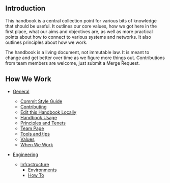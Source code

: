 ## Introduction

This handbook is a central collection point for various bits of knowledge that should be useful. It outlines our core values, how we got here in the first place, what our aims and objectives are, as well as more practical points about how to connect to various systems and networks. It also outlines principles about how we work.

The handbook is a living document, not immutable law. It is meant to change and get better over time as we figure more things out. Contributions from team members are welcome, just submit a Merge Request. 

## How We Work 

* [General](https://github.com/ghostinthewires/Team-Handbook-Template/tree/master/Team-Handbook-Template/readme.md)
  * [Commit Style Guide](https://github.com/ghostinthewires/Team-Handbook-Template/tree/master/Team-Handbook-Template/general/commit-style-guide)
  * [Contributing](https://github.com/ghostinthewires/Team-Handbook-Template/tree/master/Team-Handbook-Template/general/contributing)
  * [Edit this Handbook Locally](https://github.com/ghostinthewires/Team-Handbook-Template/tree/master/Team-Handbook-Template/general/edit-this-handbook-locally)
  * [Handbook Usage](https://github.com/ghostinthewires/Team-Handbook-Template/tree/master/Team-Handbook-Template/general/handbook-usage)
  * [Principles and Tenets](https://github.com/ghostinthewires/Team-Handbook-Template/tree/master/Team-Handbook-Template/general/principles-and-tenets)
  * [Team Page](https://github.com/ghostinthewires/Team-Handbook-Template/tree/master/Team-Handbook-Template/general/team-page)
  * [Tools and tips](https://github.com/ghostinthewires/Team-Handbook-Template/tree/master/Team-Handbook-Template/general/tools-and-tips)
  * [Values](https://github.com/ghostinthewires/Team-Handbook-Template/tree/master/Team-Handbook-Template/general/values)
  * [When We Work](https://github.com/ghostinthewires/Team-Handbook-Template/tree/master/Team-Handbook-Template/general/when-we-work)

* [Engineering](https://github.com/ghostinthewires/Team-Handbook-Template/tree/master/Team-Handbook-Template/engineering)
  * [Infrastructure](https://github.com/ghostinthewires/Team-Handbook-Template/tree/master/Team-Handbook-Template/engineering/infrastructure)
      * [Environments](https://github.com/ghostinthewires/Team-Handbook-Template/tree/master/Team-Handbook-Template/engineering/infrastructure/environments)
      * [How To](https://github.com/ghostinthewires/Team-Handbook-Template/tree/master/Team-Handbook-Template/engineering/infrastructure/how-to)
